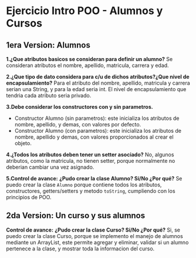 # Ejercicio Intro POO - Alumnos y Cursos
## 1era Version: Alumnos

**1.¿Que atributos basicos se consideran para definir un alumno?**
Se consideran atributos el nombre, apellido, matricula, carrera y edad.

**2.¿Que tipo de dato considera para c/u de dichos atributos?¿Que nivel de encapsulamiento?**
Para el atributo del nombre, apellido, matricula y carrera serian una String, y para la edad seria int.
El nivel de encapsulamiento que tendria cada atributo seria privado. 

**3.Debe considerar los constructores con y sin parametros.**
* Constructor Alumno (sin parametros): este inicializa los atributos de nombre, apellido, y demas, con valores por defecto.
* Constructor Alumno (con parametros): este inicializa los atributos de nombre, apellido y demas, con valores proporcionados al crear el objeto.

**4.¿Todos los atributos deben tener un setter asociado?**
No, algunos atributos, como la matricula, no tienen setter, porque normalmente no deberian cambiar una vez asignado.

**5.Control de avance:**
**¿Pudo crear la clase Alumno? Sí/No ¿Por qué?**
Se puedo crear la clase `Alumno` porque contiene todos los atributos, constructores, getters/setters y metodo `toString`, cumpliendo con los principios de POO.


## 2da Version: Un curso y sus alumnos 
**Control de avance:**
**¿Pudo crear la clase Curso? Sí/No ¿Por qué?**
Si, se puedo crear la clase Curso, porque se implemento el manejo de alumnos mediante un ArrayList, este permite agregar y eliminar, validar si un alumno pertenece a la clase, y mostrar toda la informacion del curso.